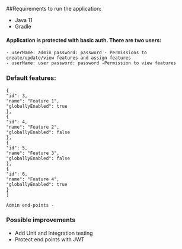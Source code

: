 ##Requirements to run the application:
- Java 11
- Gradle

#### Application is protected with basic auth. There are two users:
```
- userName: admin password: password - Permissions to create/update/view features and assign features 
- userName: user password: password -Permission to view features 
```

### Default features:
```[
{
"id": 3,
"name": "Feature 1",
"globallyEnabled": true
},
{
"id": 4,
"name": "Feature 2",
"globallyEnabled": false
},
{
"id": 5,
"name": "Feature 3",
"globallyEnabled": false
},
{
"id": 6,
"name": "Feature 4",
"globallyEnabled": true
}
]
```
``
Admin end-points - 
``
### Possible improvements
- Add Unit and Integration testing
- Protect end points with JWT